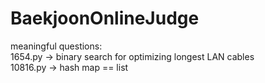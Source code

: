 # BaekjoonOnlineJudge

meaningful questions: <br>
1654.py -> binary search for optimizing longest LAN cables <br>
10816.py -> hash map == list <br>
